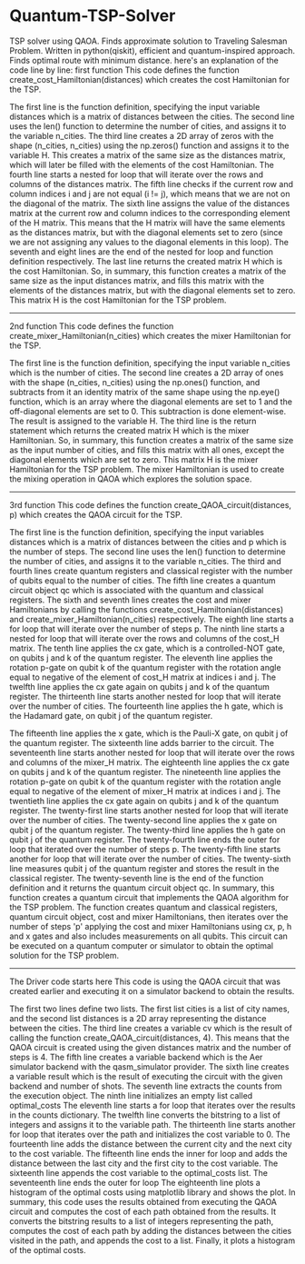 # Quantum-TSP-Solver
TSP solver using QAOA. Finds approximate solution to Traveling Salesman Problem. Written in python(qiskit), efficient and quantum-inspired approach. Finds optimal route with minimum distance.
 here's an explanation of the code line by line:
first function 
This code defines the function create_cost_Hamiltonian(distances) which creates the cost Hamiltonian for the TSP.

The first line is the function definition, specifying the input variable distances which is a matrix of distances between the cities.
The second line uses the len() function to determine the number of cities, and assigns it to the variable n_cities.
The third line creates a 2D array of zeros with the shape (n_cities, n_cities) using the np.zeros() function and assigns it to the variable H. This creates a matrix of the same size as the distances matrix, which will later be filled with the elements of the cost Hamiltonian.
The fourth line starts a nested for loop that will iterate over the rows and columns of the distances matrix.
The fifth line checks if the current row and column indices i and j are not equal (i != j), which means that we are not on the diagonal of the matrix.
The sixth line assigns the value of the distances matrix at the current row and column indices to the corresponding element of the H matrix. This means that the H matrix will have the same elements as the distances matrix, but with the diagonal elements set to zero (since we are not assigning any values to the diagonal elements in this loop).
The seventh and eight lines are the end of the nested for loop and function definition respectively.
The last line returns the created matrix H which is the cost Hamiltonian.
So, in summary, this function creates a matrix of the same size as the input distances matrix, and fills this matrix with the elements of the distances matrix, but with the diagonal elements set to zero. This matrix H is the cost Hamiltonian for the TSP problem.
_________________________________
2nd function
This code defines the function create_mixer_Hamiltonian(n_cities) which creates the mixer Hamiltonian for the TSP.

The first line is the function definition, specifying the input variable n_cities which is the number of cities.
The second line creates a 2D array of ones with the shape (n_cities, n_cities) using the np.ones() function, and subtracts from it an identity matrix of the same shape using the np.eye() function, which is an array where the diagonal elements are set to 1 and the off-diagonal elements are set to 0. This subtraction is done element-wise. The result is assigned to the variable H.
The third line is the return statement which returns the created matrix H which is the mixer Hamiltonian.
So, in summary, this function creates a matrix of the same size as the input number of cities, and fills this matrix with all ones, except the diagonal elements which are set to zero. This matrix H is the mixer Hamiltonian for the TSP problem. The mixer Hamiltonian is used to create the mixing operation in QAOA which explores the solution space.
____________________________________________________________________
3rd function 
This code defines the function create_QAOA_circuit(distances, p) which creates the QAOA circuit for the TSP.

The first line is the function definition, specifying the input variables distances which is a matrix of distances between the cities and p which is the number of steps.
The second line uses the len() function to determine the number of cities, and assigns it to the variable n_cities.
The third and fourth lines create quantum registers and classical register with the number of qubits equal to the number of cities.
The fifth line creates a quantum circuit object qc which is associated with the quantum and classical registers.
The sixth and seventh lines creates the cost and mixer Hamiltonians by calling the functions create_cost_Hamiltonian(distances) and create_mixer_Hamiltonian(n_cities) respectively.
The eighth line starts a for loop that will iterate over the number of steps p.
The ninth line starts a nested for loop that will iterate over the rows and columns of the cost_H matrix.
The tenth line applies the cx gate, which is a controlled-NOT gate, on qubits j and k of the quantum register.
The eleventh line applies the rotation p-gate on qubit k of the quantum register with the rotation angle equal to negative of the element of cost_H matrix at indices i and j.
The twelfth line applies the cx gate again on qubits j and k of the quantum register.
The thirteenth line starts another nested for loop that will iterate over the number of cities.
The fourteenth line applies the h gate, which is the Hadamard gate, on qubit j of the quantum register.

The fifteenth line applies the x gate, which is the Pauli-X gate, on qubit j of the quantum register.
The sixteenth line adds barrier to the circuit.
The seventeenth line starts another nested for loop that will iterate over the rows and columns of the mixer_H matrix.
The eighteenth line applies the cx gate on qubits j and k of the quantum register.
The nineteenth line applies the rotation p-gate on qubit k of the quantum register with the rotation angle equal to negative of the element of mixer_H matrix at indices i and j.
The twentieth line applies the cx gate again on qubits j and k of the quantum register.
The twenty-first line starts another nested for loop that will iterate over the number of cities.
The twenty-second line applies the x gate on qubit j of the quantum register.
The twenty-third line applies the h gate on qubit j of the quantum register.
The twenty-fourth line ends the outer for loop that iterated over the number of steps p.
The twenty-fifth line starts another for loop that will iterate over the number of cities.
The twenty-sixth line measures qubit j of the quantum register and stores the result in the classical register.
The twenty-seventh line is the end of the function definition and it returns the quantum circuit object qc.
In summary, this function creates a quantum circuit that implements the QAOA algorithm for the TSP problem. The function creates quantum and classical registers, quantum circuit object, cost and mixer Hamiltonians, then iterates over the number of steps 'p' applying the cost and mixer Hamiltonians using cx, p, h and x gates and also includes measurements on all qubits. This circuit can be executed on a quantum computer or simulator to obtain the optimal solution for the TSP problem.
________________________________________________________________________________________________________________________

The Driver code starts here
This code is using the QAOA circuit that was created earlier and executing it on a simulator backend to obtain the results.

The first two lines define two lists. The first list cities is a list of city names, and the second list distances is a 2D array representing the distance between the cities.
The third line creates a variable cv which is the result of calling the function create_QAOA_circuit(distances, 4). This means that the QAOA circuit is created using the given distances matrix and the number of steps is 4.
The fifth line creates a variable backend which is the Aer simulator backend with the qasm_simulator provider.
The sixth line creates a variable result which is the result of executing the circuit with the given backend and number of shots.
The seventh line extracts the counts from the execution object.
The ninth line initializes an empty list called optimal_costs
The eleventh line starts a for loop that iterates over the results in the counts dictionary.
The twelfth line converts the bitstring to a list of integers and assigns it to the variable path.
The thirteenth line starts another for loop that iterates over the path and initializes the cost variable to 0.
The fourteenth line adds the distance between the current city and the next city to the cost variable.
The fifteenth line ends the inner for loop and adds the distance between the last city and the first city to the cost variable.
The sixteenth line appends the cost variable to the optimal_costs list.
The seventeenth line ends the outer for loop
The eighteenth line plots a histogram of the optimal costs using matplotlib library and shows the plot.
In summary, this code uses the results obtained from executing the QAOA circuit and computes the cost of each path obtained from the results. It converts the bitstring results to a list of integers representing the path, computes the cost of each path by adding the distances between the cities visited in the path, and appends the cost to a list. Finally, it plots a histogram of the optimal costs.
